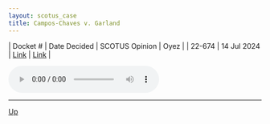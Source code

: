```yaml
---
layout: scotus_case
title: Campos-Chaves v. Garland
---
```


| Docket # | Date Decided | SCOTUS Opinion | Oyez |
| 22-674 | 14 Jul 2024 | [Link](https://www.supremecourt.gov/opinions/23pdf/602us1r37_7khn.pdf) | [Link](https://www.oyez.org/cases/2023/22-674) |

<audio controls>
   <source src='./resources/22-674.mp3' type='audio/mpeg'>
</audio>

<object data='./resources/22-674.pdf' type='application/pdf'></object>

---

[Up](./README.md)